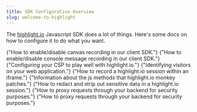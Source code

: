 ```yaml
---
title: SDK Configuration Overview
slug: welcome-to-highlight
---
```


The [highlight.io](https://highlight.io) Javascript SDK does a lot of things. Here's some docs on how to configure it to do what you want.

<DocsCardGroup>
    <DocsCard title="Canvas Recording." href="./canvas.md">
        {"How to enable/disable canvas recording in our client SDK."}
    </DocsCard>
    <DocsCard title="Console Messages."  href="./console-messages.md">
        {"How to enable/disable console message recording in our client SDK."}
    </DocsCard>
    <DocsCard title="Content Security Policy."  href="./content-security-policy.md">
        {"Configuring your CSP to play well with highlight.io."}
    </DocsCard>
    <DocsCard title="Identifying Users."  href="./identifying-sessions.md">
        {"Identifying visitors on your web application."}
    </DocsCard>
    <DocsCard title="Iframe Support."  href="./iframes.md">
        {"How to record a highlight.io session within an iframe."}
    </DocsCard>
    <DocsCard title="Monkey Patches."  href="./monkey-patches.md">
        {"Information about the js methods that highlight.io monkey patches."}
    </DocsCard>
    <DocsCard title="Privacy & Redaction."  href="./privacy.md">
        {"How to redact and strip out sensitive data in a highlight.io session."}
    </DocsCard>
    <DocsCard title="Proxying requests."  href="./proxying-highlight.md">
        {"How to proxy requests through your backend for security purposes."}
    </DocsCard>
    <DocsCard title="React Error Boundary"  href="">
        {"How to proxy requests through your backend for security purposes."}
    </DocsCard>
</DocsCardGroup>